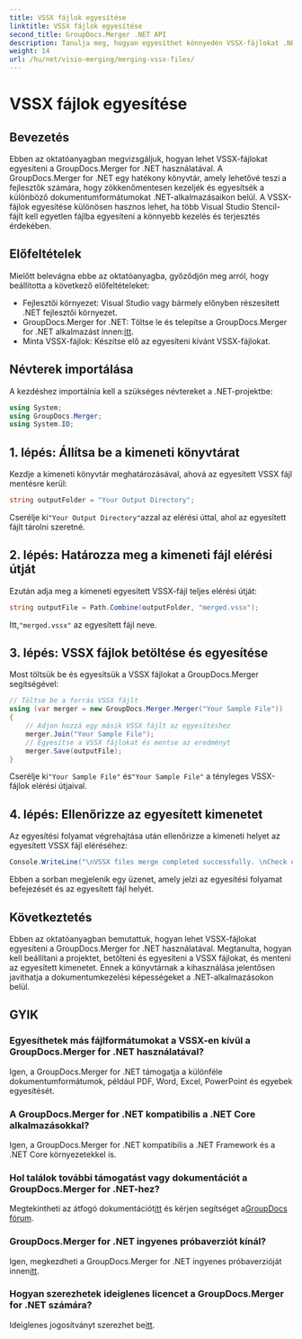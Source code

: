 ```yaml
---
title: VSSX fájlok egyesítése
linktitle: VSSX fájlok egyesítése
second_title: GroupDocs.Merger .NET API
description: Tanulja meg, hogyan egyesíthet könnyedén VSSX-fájlokat .NET-alkalmazásokban a GroupDocs.Merger használatával, javítva ezzel a dokumentumkezelés hatékonyságát.
weight: 14
url: /hu/net/visio-merging/merging-vssx-files/
---
```


# VSSX fájlok egyesítése

## Bevezetés
Ebben az oktatóanyagban megvizsgáljuk, hogyan lehet VSSX-fájlokat egyesíteni a GroupDocs.Merger for .NET használatával. A GroupDocs.Merger for .NET egy hatékony könyvtár, amely lehetővé teszi a fejlesztők számára, hogy zökkenőmentesen kezeljék és egyesítsék a különböző dokumentumformátumokat .NET-alkalmazásaikon belül. A VSSX-fájlok egyesítése különösen hasznos lehet, ha több Visual Studio Stencil-fájlt kell egyetlen fájlba egyesíteni a könnyebb kezelés és terjesztés érdekében.
## Előfeltételek
Mielőtt belevágna ebbe az oktatóanyagba, győződjön meg arról, hogy beállította a következő előfeltételeket:
- Fejlesztői környezet: Visual Studio vagy bármely előnyben részesített .NET fejlesztői környezet.
-  GroupDocs.Merger for .NET: Töltse le és telepítse a GroupDocs.Merger for .NET alkalmazást innen:[itt](https://releases.groupdocs.com/merger/net/).
- Minta VSSX-fájlok: Készítse elő az egyesíteni kívánt VSSX-fájlokat.

## Névterek importálása
A kezdéshez importálnia kell a szükséges névtereket a .NET-projektbe:
```csharp
using System; 
using GroupDocs.Merger;
using System.IO;
```
## 1. lépés: Állítsa be a kimeneti könyvtárat
Kezdje a kimeneti könyvtár meghatározásával, ahová az egyesített VSSX fájl mentésre kerül:
```csharp
string outputFolder = "Your Output Directory";
```
 Cserélje ki`"Your Output Directory"`azzal az elérési úttal, ahol az egyesített fájlt tárolni szeretné.
## 2. lépés: Határozza meg a kimeneti fájl elérési útját
Ezután adja meg a kimeneti egyesített VSSX-fájl teljes elérési útját:
```csharp
string outputFile = Path.Combine(outputFolder, "merged.vssx");
```
 Itt,`"merged.vssx"` az egyesített fájl neve.
## 3. lépés: VSSX fájlok betöltése és egyesítése
Most töltsük be és egyesítsük a VSSX fájlokat a GroupDocs.Merger segítségével:
```csharp
// Töltse be a forrás VSSX fájlt
using (var merger = new GroupDocs.Merger.Merger("Your Sample File"))
{
    // Adjon hozzá egy másik VSSX fájlt az egyesítéshez
    merger.Join("Your Sample File");
    // Egyesítse a VSSX fájlokat és mentse az eredményt
    merger.Save(outputFile);
}
```
 Cserélje ki`"Your Sample File"` és`"Your Sample File"` a tényleges VSSX-fájlok elérési útjaival.
## 4. lépés: Ellenőrizze az egyesített kimenetet
Az egyesítési folyamat végrehajtása után ellenőrizze a kimeneti helyet az egyesített VSSX fájl eléréséhez:
```csharp
Console.WriteLine("\nVSSX files merge completed successfully. \nCheck output in {0}", outputFolder);
```
Ebben a sorban megjelenik egy üzenet, amely jelzi az egyesítési folyamat befejezését és az egyesített fájl helyét.

## Következtetés
Ebben az oktatóanyagban bemutattuk, hogyan lehet VSSX-fájlokat egyesíteni a GroupDocs.Merger for .NET használatával. Megtanulta, hogyan kell beállítani a projektet, betölteni és egyesíteni a VSSX fájlokat, és menteni az egyesített kimenetet. Ennek a könyvtárnak a kihasználása jelentősen javíthatja a dokumentumkezelési képességeket a .NET-alkalmazásokon belül.

## GYIK
### Egyesíthetek más fájlformátumokat a VSSX-en kívül a GroupDocs.Merger for .NET használatával?
Igen, a GroupDocs.Merger for .NET támogatja a különféle dokumentumformátumok, például PDF, Word, Excel, PowerPoint és egyebek egyesítését.
### A GroupDocs.Merger for .NET kompatibilis a .NET Core alkalmazásokkal?
Igen, a GroupDocs.Merger for .NET kompatibilis a .NET Framework és a .NET Core környezetekkel is.
### Hol találok további támogatást vagy dokumentációt a GroupDocs.Merger for .NET-hez?
 Megtekintheti az átfogó dokumentációt[itt](https://tutorials.groupdocs.com/merger/net/) és kérjen segítséget a[GroupDocs fórum](https://forum.groupdocs.com/c/merger/32).
### GroupDocs.Merger for .NET ingyenes próbaverziót kínál?
 Igen, megkezdheti a GroupDocs.Merger for .NET ingyenes próbaverzióját innen[itt](https://releases.groupdocs.com/).
### Hogyan szerezhetek ideiglenes licencet a GroupDocs.Merger for .NET számára?
 Ideiglenes jogosítványt szerezhet be[itt](https://purchase.groupdocs.com/temporary-license/).
